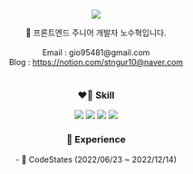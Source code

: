 <br>
<p align="center">
 <img src="https://capsule-render.vercel.app/api?&type=waving&color=timeAuto&height=180&section=header&text=Welcome to Suhyeok's%20Hub&fontSize=50&animation=fadeIn&fontAlignY=45" />
</p>

<div align='center'> 🌺 프론트엔드 주니어 개발자 노수혁입니다.</div>
<br>
<div align='center'> Email : gio95481@gmail.com</div>
<div align='center'> Blog : <a href="https://www.notion.so/6903eccb1e784dee8ff8fecd1c5f3eee?pvs=4">https://notion.com/stngur10@naver.com</a></div>
<br>


<h3 align='center'> ❤️‍🔥 Skill</h3>
<p align="center">
  <img src="https://img.shields.io/badge/HTML-E34F26?style=flat-square&logo=HTML5&logoColor=white"/> </a><img src="https://img.shields.io/badge/CSS-1572B6?style=flat-square&logo=CSS3&logoColor=white"/></a> <img src="https://img.shields.io/badge/JavaScript-F7DF1E?style=flat-square&logo=JavaScript&logoColor=black"/></a> <img src="https://img.shields.io/badge/react-61DAFB?style=flat-square&logo=React&logoColor=black"/></a>
</p>



<h3 align='center'>💙 Experience</h3>
<p align="center">
- 👯 CodeStates (2022/06/23 ~ 2022/12/14)
</p>
